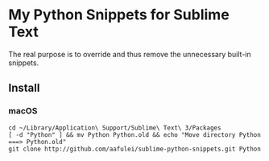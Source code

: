 # My Python Snippets for Sublime Text

The real purpose is to override and thus remove the unnecessary built-in snippets.

## Install

### macOS

```
cd ~/Library/Application\ Support/Sublime\ Text\ 3/Packages
[ -d "Python" ] && mv Python Python.old && echo "Move directory Python ===> Python.old"
git clone http://github.com/aafulei/sublime-python-snippets.git Python
```
